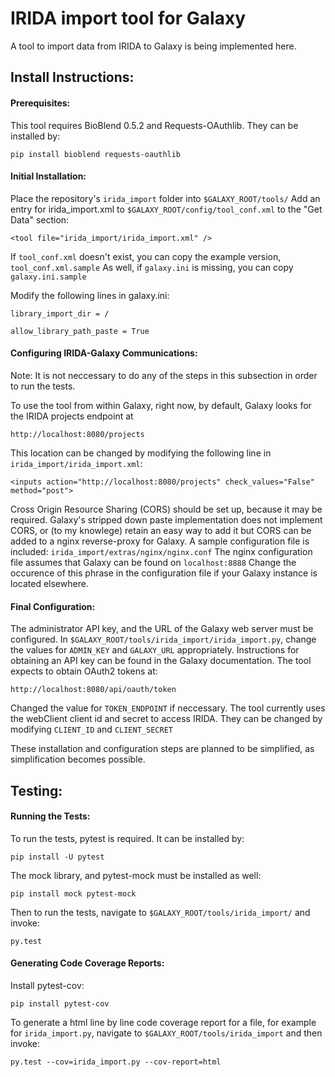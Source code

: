 IRIDA import tool for Galaxy
============================

A tool to import data from IRIDA to Galaxy is being implemented here.

Install Instructions:
---------------------


#### Prerequisites:

This tool requires BioBlend 0.5.2 and Requests-OAuthlib. They can be installed by:

```
pip install bioblend requests-oauthlib
```


#### Initial Installation:

Place the repository's `irida_import` folder into `$GALAXY_ROOT/tools/`
Add an entry for irida_import.xml to `$GALAXY_ROOT/config/tool_conf.xml` to the "Get Data" section:

```
<tool file="irida_import/irida_import.xml" />
```

If `tool_conf.xml` doesn't exist, you can copy the example version, `tool_conf.xml.sample`
As well, if `galaxy.ini` is missing, you can copy `galaxy.ini.sample`

Modify the following lines in galaxy.ini:

```
library_import_dir = /
```

```
allow_library_path_paste = True
```


#### Configuring IRIDA-Galaxy Communications:

Note: It is not neccessary to do any of the steps in this subsection in order to run the tests.

To use the tool from within Galaxy, right now, by default, Galaxy looks for the IRIDA projects endpoint at 

```
http://localhost:8080/projects
```

This location can be changed by modifying the following line in `irida_import/irida_import.xml`:

```
<inputs action="http://localhost:8080/projects" check_values="False" method="post">
```

Cross Origin Resource Sharing (CORS) should be set up, because it may be required. Galaxy's stripped down paste implementation does not implement CORS, or (to my knowlege) retain an easy way to add it but CORS can be added to a nginx reverse-proxy for Galaxy. A sample configuration file is included: `irida_import/extras/nginx/nginx.conf`
The nginx configuration file assumes that Galaxy can be found on `localhost:8888` Change the occurence of this phrase in the configuration file if your Galaxy instance is located elsewhere.


#### Final Configuration:

The administrator API key, and the URL of the Galaxy web server must be configured. 
In `$GALAXY_ROOT/tools/irida_import/irida_import.py`, change the values for `ADMIN_KEY` and `GALAXY_URL` appropriately. 
Instructions for obtaining an API key can be found in the Galaxy documentation.
The tool expects to obtain OAuth2 tokens at:

```
http://localhost:8080/api/oauth/token
```

Changed the value for `TOKEN_ENDPOINT` if neccessary.
The tool currently uses the webClient client id and secret to access IRIDA. 
They can be changed by modifying `CLIENT_ID` and `CLIENT_SECRET`

These installation and configuration steps are planned to be simplified, as simplification becomes possible.


Testing:
-------


#### Running the Tests:

To run the tests, pytest is required.
It can be installed by:

```
pip install -U pytest
```

The mock library, and pytest-mock must be installed as well:

```
pip install mock pytest-mock
```

Then to run the tests, navigate to `$GALAXY_ROOT/tools/irida_import/` and  invoke:

```
py.test
```


#### Generating Code Coverage Reports:

Install pytest-cov:

```
pip install pytest-cov
```

To generate a html line by line code coverage report for a file, for example for `irida_import.py`, navigate to `$GALAXY_ROOT/tools/irida_import` and then invoke:

```
py.test --cov=irida_import.py --cov-report=html
```




